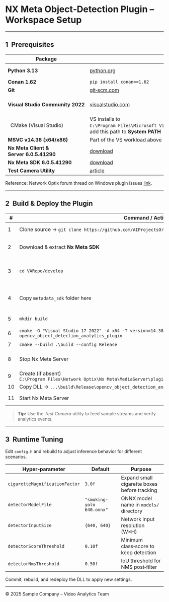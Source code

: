 # NX Meta Object‑Detection Plugin – Workspace Setup

---

## 1  Prerequisites

| Package                                 | Installation                                                                                                                                                       | Notes                                             |
| --------------------------------------- | ------------------------------------------------------------------------------------------------------------------------------------------------------------------ | ------------------------------------------------- |
| **Python 3.13**                         | [python.org](https://www.python.org/downloads/windows/)                                                                                                            | Needed by Conan & build scripts                   |
| **Conan 1.62**                          | `pip install conan==1.62`                                                                                                                                          | C/C++ package manager                             |
| **Git**                                 | [git‑scm.com](https://git-scm.com/downloads)                                                                                                                       | Source control                                    |
| **Visual Studio Community 2022**        | [visualstudio.com](https://visualstudio.microsoft.com/vs/community/)                                                                                               | Install **Desktop development with C++** workload |
|   CMake (Visual Studio)                 | VS installs to `C:\Program Files\Microsoft Visual Studio\2022\Community\Common7\IDE\CommonExtensions\Microsoft\CMake\CMake\bin` — add this path to **System PATH** |                                                   |
| **MSVC v14.38 (x64/x86)**               | Part of the VS workload above                                                                                                                                      |                                                   |
| **Nx Meta Client & Server 6.0.5.41290** | [download](https://updates.networkoptix.com/metavms/41290/windows/metavms-bundle-6.0.5.41290-windows_x64.exe)                                                      |                                                   |
| **Nx Meta SDK 6.0.5.41290**             | [download](https://updates.networkoptix.com/metavms/41290/sdk/metavms-metadata_sdk-6.0.5.41290-universal.zip)                                                      | Provides headers & libs                           |
| **Test Camera Utility**                 | [article](https://support.networkoptix.com/hc/en-us/articles/360018067074-Testcamera-IP-Camera-Emulator)                                                           | Optional for quick testing                        |

Reference: Network Optix forum thread on Windows plugin issues [link](https://support.networkoptix.com/hc/en-us/community/posts/24267227050391-Unable-to-run-metadata-SDK-plugins-on-Windows).

---

## 2  Build & Deploy the Plugin

| #  | Command / Action                                                                                                                               | Description                           |
| -- | ---------------------------------------------------------------------------------------------------------------------------------------------- | ------------------------------------- |
| 1  | Clone source → `git clone https://github.com/AIProjectsOrg/VARepo.git`                                                                         | Obtain plugin code                    |
| 2  | Download & extract **Nx Meta SDK**                                                                                                             | Place inside the repo (see next step) |
| 3  | `cd VARepo/develop`                                                                                                                            | Work in *develop* branch directory    |
| 4  | Copy `metadata_sdk` folder here                                                                                                                | SDK headers/libs local to project     |
| 5  | `mkdir build`                                                                                                                                  | Out‑of‑source build dir               |
| 6  | `cmake -G "Visual Studio 17 2022" -A x64 -T version=14.38 -DmetadataSdkDir=.\metadata_sdk -B .\build opencv_object_detection_analytics_plugin` | Generate VS solution                  |
| 7  | `cmake --build .\build --config Release`                                                                                                       | Compile DLL                           |
| 8  | Stop Nx Meta Server                                                                                                                            | Use tray assistant **Stop Server**    |
| 9  | Create (if absent) `C:\Program Files\Network Optix\Nx Meta\MediaServer\plugins\opencv_object_detection_analytics_plugin`                       | Plugin folder                         |
| 10 | Copy DLL → `...\build\Release\opencv_object_detection_analytics_plugin.dll`                                                                    | Deploy plugin                         |
| 11 | Start Nx Meta Server                                                                                                                           | Tray assistant **Start Server**       |

> **Tip:** Use the *Test Camera* utility to feed sample streams and verify analytics events.

---

## 3  Runtime Tuning

Edit `config.h` and rebuild to adjust inference behavior for different scenarios.

| Hyper‑parameter                | Default                   | Purpose                                      |
| ------------------------------ | ------------------------- | -------------------------------------------- |
| `cigaretteMagnificationFactor` | `3.0f`                    | Expand small cigarette boxes before tracking |
| `detectorModelFile`            | `"smoking-yolo 640.onnx"` | ONNX model name in `models/` directory       |
| `detectorInputSize`            | `{640, 640}`              | Network input resolution (W×H)               |
| `detectorScoreThreshold`       | `0.10f`                   | Minimum class‑score to keep detection        |
| `detectorNmsThreshold`         | `0.50f`                   | IoU threshold for NMS post‑filter            |

Commit, rebuild, and redeploy the DLL to apply new settings.

---

© 2025 Sample Company – Video Analytics Team
